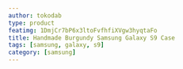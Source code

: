 ```yaml
---
author: tokodab
type: product
featimg: 1DmjCr7bP6x3ltoFvfhfiXVgw3hyqtaFo
title: Handmade Burgundy Samsung Galaxy S9 Case
tags: [samsung, galaxy, s9]
category: [samsung]
---
```

